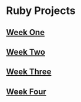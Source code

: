 # Ruby Projects

## [Week One](Week-One)

## [Week Two](Week-Two)

## [Week Three](Week-Three)

## [Week Four](Week-Four)
